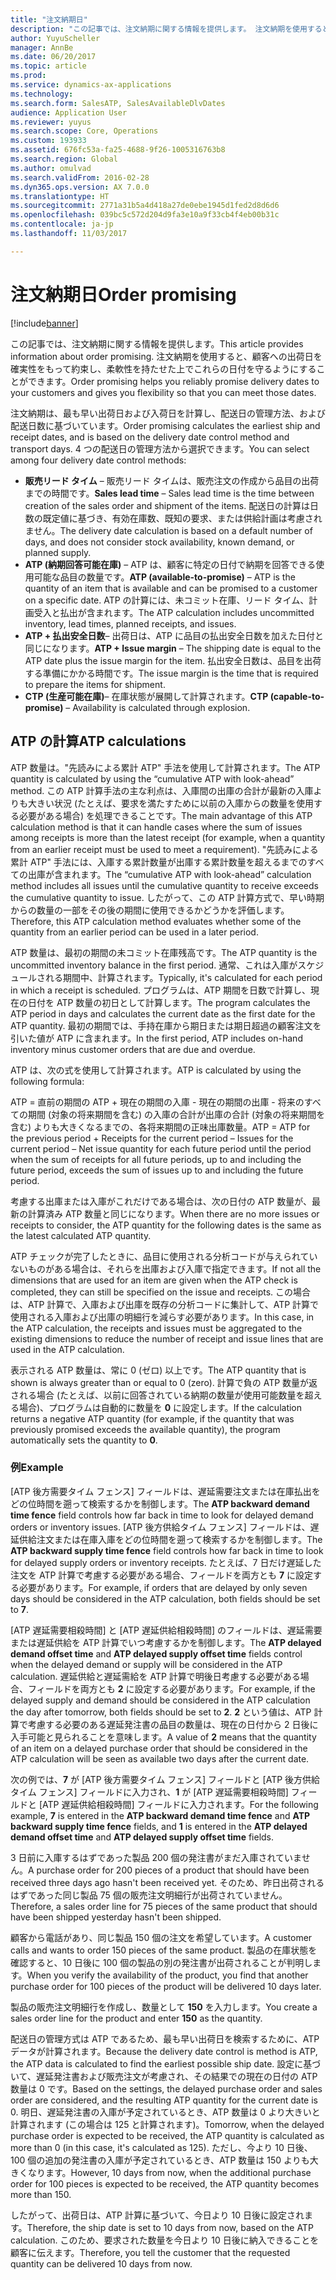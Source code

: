 ```yaml
---
title: "注文納期日"
description: "この記事では、注文納期に関する情報を提供します。 注文納期を使用すると、顧客への出荷日を確実性をもって約束し、柔軟性を持たせた上でこれらの日付を守るようにすることができます。"
author: YuyuScheller
manager: AnnBe
ms.date: 06/20/2017
ms.topic: article
ms.prod: 
ms.service: dynamics-ax-applications
ms.technology: 
ms.search.form: SalesATP, SalesAvailableDlvDates
audience: Application User
ms.reviewer: yuyus
ms.search.scope: Core, Operations
ms.custom: 193933
ms.assetid: 676fc53a-fa25-4688-9f26-1005316763b8
ms.search.region: Global
ms.author: omulvad
ms.search.validFrom: 2016-02-28
ms.dyn365.ops.version: AX 7.0.0
ms.translationtype: HT
ms.sourcegitcommit: 2771a31b5a4d418a27de0ebe1945d1fed2d8d6d6
ms.openlocfilehash: 039bc5c572d204d9fa3e10a9f33cb4f4eb00b31c
ms.contentlocale: ja-jp
ms.lasthandoff: 11/03/2017

---
```


# <a name="order-promising"></a><span data-ttu-id="6b3ff-104">注文納期日</span><span class="sxs-lookup"><span data-stu-id="6b3ff-104">Order promising</span></span>

[!include[banner](../includes/banner.md)]


<span data-ttu-id="6b3ff-105">この記事では、注文納期に関する情報を提供します。</span><span class="sxs-lookup"><span data-stu-id="6b3ff-105">This article provides information about order promising.</span></span> <span data-ttu-id="6b3ff-106">注文納期を使用すると、顧客への出荷日を確実性をもって約束し、柔軟性を持たせた上でこれらの日付を守るようにすることができます。</span><span class="sxs-lookup"><span data-stu-id="6b3ff-106">Order promising helps you reliably promise delivery dates to your customers and gives you flexibility so that you can meet those dates.</span></span>

<span data-ttu-id="6b3ff-107">注文納期は、最も早い出荷日および入荷日を計算し、配送日の管理方法、および配送日数に基づいています。</span><span class="sxs-lookup"><span data-stu-id="6b3ff-107">Order promising calculates the earliest ship and receipt dates, and is based on the delivery date control method and transport days.</span></span> <span data-ttu-id="6b3ff-108">4 つの配送日の管理方法から選択できます。</span><span class="sxs-lookup"><span data-stu-id="6b3ff-108">You can select among four delivery date control methods:</span></span>

-   <span data-ttu-id="6b3ff-109">**販売リード タイム** – 販売リード タイムは、販売注文の作成から品目の出荷までの時間です。</span><span class="sxs-lookup"><span data-stu-id="6b3ff-109">**Sales lead time** – Sales lead time is the time between creation of the sales order and shipment of the items.</span></span> <span data-ttu-id="6b3ff-110">配送日の計算は日数の既定値に基づき、有効在庫数、既知の要求、または供給計画は考慮されません。</span><span class="sxs-lookup"><span data-stu-id="6b3ff-110">The delivery date calculation is based on a default number of days, and does not consider stock availability, known demand, or planned supply.</span></span>
-   <span data-ttu-id="6b3ff-111">**ATP (納期回答可能在庫)** – ATP は、顧客に特定の日付で納期を回答できる使用可能な品目の数量です。</span><span class="sxs-lookup"><span data-stu-id="6b3ff-111">**ATP (available-to-promise)** – ATP is the quantity of an item that is available and can be promised to a customer on a specific date.</span></span> <span data-ttu-id="6b3ff-112">ATP の計算には、未コミット在庫、リード タイム、計画受入と払出が含まれます。</span><span class="sxs-lookup"><span data-stu-id="6b3ff-112">The ATP calculation includes uncommitted inventory, lead times, planned receipts, and issues.</span></span>
-   <span data-ttu-id="6b3ff-113">**ATP + 払出安全日数**– 出荷日は、ATP に品目の払出安全日数を加えた日付と同じになります。</span><span class="sxs-lookup"><span data-stu-id="6b3ff-113">**ATP + Issue margin** – The shipping date is equal to the ATP date plus the issue margin for the item.</span></span> <span data-ttu-id="6b3ff-114">払出安全日数は、品目を出荷する準備にかかる時間です。</span><span class="sxs-lookup"><span data-stu-id="6b3ff-114">The issue margin is the time that is required to prepare the items for shipment.</span></span>
-   <span data-ttu-id="6b3ff-115">**CTP (生産可能在庫)**– 在庫状態が展開して計算されます。</span><span class="sxs-lookup"><span data-stu-id="6b3ff-115">**CTP (capable-to-promise)** – Availability is calculated through explosion.</span></span>

## <a name="atp-calculations"></a><span data-ttu-id="6b3ff-116">ATP の計算</span><span class="sxs-lookup"><span data-stu-id="6b3ff-116">ATP calculations</span></span>
<span data-ttu-id="6b3ff-117">ATP 数量は。"先読みによる累計 ATP" 手法を使用して計算されます。</span><span class="sxs-lookup"><span data-stu-id="6b3ff-117">The ATP quantity is calculated by using the “cumulative ATP with look-ahead” method.</span></span> <span data-ttu-id="6b3ff-118">この ATP 計算手法の主な利点は、入庫間の出庫の合計が最新の入庫よりも大きい状況 (たとえば、要求を満たすために以前の入庫からの数量を使用する必要がある場合) を処理できることです。</span><span class="sxs-lookup"><span data-stu-id="6b3ff-118">The main advantage of this ATP calculation method is that it can handle cases where the sum of issues among receipts is more than the latest receipt (for example, when a quantity from an earlier receipt must be used to meet a requirement).</span></span> <span data-ttu-id="6b3ff-119">"先読みによる累計 ATP" 手法には、入庫する累計数量が出庫する累計数量を超えるまでのすべての出庫が含まれます。</span><span class="sxs-lookup"><span data-stu-id="6b3ff-119">The “cumulative ATP with look-ahead” calculation method includes all issues until the cumulative quantity to receive exceeds the cumulative quantity to issue.</span></span> <span data-ttu-id="6b3ff-120">したがって、この ATP 計算方式で、早い時期からの数量の一部をその後の期間に使用できるかどうかを評価します。</span><span class="sxs-lookup"><span data-stu-id="6b3ff-120">Therefore, this ATP calculation method evaluates whether some of the quantity from an earlier period can be used in a later period.</span></span>  

<span data-ttu-id="6b3ff-121">ATP 数量は、最初の期間の未コミット在庫残高です。</span><span class="sxs-lookup"><span data-stu-id="6b3ff-121">The ATP quantity is the uncommitted inventory balance in the first period.</span></span> <span data-ttu-id="6b3ff-122">通常、これは入庫がスケジュールされる期間中、計算されます。</span><span class="sxs-lookup"><span data-stu-id="6b3ff-122">Typically, it's calculated for each period in which a receipt is scheduled.</span></span> <span data-ttu-id="6b3ff-123">プログラムは、ATP 期間を日数で計算し、現在の日付を ATP 数量の初日として計算します。</span><span class="sxs-lookup"><span data-stu-id="6b3ff-123">The program calculates the ATP period in days and calculates the current date as the first date for the ATP quantity.</span></span> <span data-ttu-id="6b3ff-124">最初の期間では、手持在庫から期日または期日超過の顧客注文を引いた値が ATP に含まれます。</span><span class="sxs-lookup"><span data-stu-id="6b3ff-124">In the first period, ATP includes on-hand inventory minus customer orders that are due and overdue.</span></span>  

<span data-ttu-id="6b3ff-125">ATP は、次の式を使用して計算されます。</span><span class="sxs-lookup"><span data-stu-id="6b3ff-125">ATP is calculated by using the following formula:</span></span>  

<span data-ttu-id="6b3ff-126">ATP = 直前の期間の ATP + 現在の期間の入庫 - 現在の期間の出庫 - 将来のすべての期間 (対象の将来期間を含む) の入庫の合計が出庫の合計 (対象の将来期間を含む) よりも大きくなるまでの、各将来期間の正味出庫数量。</span><span class="sxs-lookup"><span data-stu-id="6b3ff-126">ATP = ATP for the previous period + Receipts for the current period – Issues for the current period – Net issue quantity for each future period until the period when the sum of receipts for all future periods, up to and including the future period, exceeds the sum of issues up to and including the future period.</span></span>  

<span data-ttu-id="6b3ff-127">考慮する出庫または入庫がこれだけである場合は、次の日付の ATP 数量が、最新の計算済み ATP 数量と同じになります。</span><span class="sxs-lookup"><span data-stu-id="6b3ff-127">When there are no more issues or receipts to consider, the ATP quantity for the following dates is the same as the latest calculated ATP quantity.</span></span>  

<span data-ttu-id="6b3ff-128">ATP チェックが完了したときに、品目に使用される分析コードが与えられていないものがある場合は、それらを出庫および入庫で指定できます。</span><span class="sxs-lookup"><span data-stu-id="6b3ff-128">If not all the dimensions that are used for an item are given when the ATP check is completed, they can still be specified on the issue and receipts.</span></span> <span data-ttu-id="6b3ff-129">この場合は、ATP 計算で、入庫および出庫を既存の分析コードに集計して、ATP 計算で使用される入庫および出庫の明細行を減らす必要があります。</span><span class="sxs-lookup"><span data-stu-id="6b3ff-129">In this case, in the ATP calculation, the receipts and issues must be aggregated to the existing dimensions to reduce the number of receipt and issue lines that are used in the ATP calculation.</span></span>  

<span data-ttu-id="6b3ff-130">表示される ATP 数量は、常に 0 (ゼロ) 以上です。</span><span class="sxs-lookup"><span data-stu-id="6b3ff-130">The ATP quantity that is shown is always greater than or equal to 0 (zero).</span></span> <span data-ttu-id="6b3ff-131">計算で負の ATP 数量が返される場合 (たとえば、以前に回答されている納期の数量が使用可能数量を超える場合)、プログラムは自動的に数量を **0** に設定します。</span><span class="sxs-lookup"><span data-stu-id="6b3ff-131">If the calculation returns a negative ATP quantity (for example, if the quantity that was previously promised exceeds the available quantity), the program automatically sets the quantity to **0**.</span></span>

### <a name="example"></a><span data-ttu-id="6b3ff-132">例</span><span class="sxs-lookup"><span data-stu-id="6b3ff-132">Example</span></span>

<span data-ttu-id="6b3ff-133">[ATP 後方需要タイム フェンス] フィールドは、遅延需要注文または在庫払出をどの位時間を遡って検索するかを制御します。</span><span class="sxs-lookup"><span data-stu-id="6b3ff-133">The **ATP backward demand time fence** field controls how far back in time to look for delayed demand orders or inventory issues.</span></span> <span data-ttu-id="6b3ff-134">[ATP 後方供給タイム フェンス] フィールドは、遅延供給注文または在庫入庫をどの位時間を遡って検索するかを制御します。</span><span class="sxs-lookup"><span data-stu-id="6b3ff-134">The **ATP backward supply time fence** field controls how far back in time to look for delayed supply orders or inventory receipts.</span></span> <span data-ttu-id="6b3ff-135">たとえば、7 日だけ遅延した注文を ATP 計算で考慮する必要がある場合、フィールドを両方とも **7** に設定する必要があります。</span><span class="sxs-lookup"><span data-stu-id="6b3ff-135">For example, if orders that are delayed by only seven days should be considered in the ATP calculation, both fields should be set to **7**.</span></span>  

<span data-ttu-id="6b3ff-136">[ATP 遅延需要相殺時間] と [ATP 遅延供給相殺時間] のフィールドは、遅延需要または遅延供給を ATP 計算でいつ考慮するかを制御します。</span><span class="sxs-lookup"><span data-stu-id="6b3ff-136">The **ATP delayed demand offset time** and **ATP delayed supply offset time** fields control when the delayed demand or supply will be considered in the ATP calculation.</span></span> <span data-ttu-id="6b3ff-137">遅延供給と遅延需給を ATP 計算で明後日考慮する必要がある場合、フィールドを両方とも **2** に設定する必要があります。</span><span class="sxs-lookup"><span data-stu-id="6b3ff-137">For example, if the delayed supply and demand should be considered in the ATP calculation the day after tomorrow, both fields should be set to **2**.</span></span> <span data-ttu-id="6b3ff-138">**2** という値は、ATP 計算で考慮する必要のある遅延発注書の品目の数量は、現在の日付から 2 日後に入手可能と見られることを意味します。</span><span class="sxs-lookup"><span data-stu-id="6b3ff-138">A value of **2** means that the quantity of an item on a delayed purchase order that should be considered in the ATP calculation will be seen as available two days after the current date.</span></span>  

<span data-ttu-id="6b3ff-139">次の例では、**7** が [ATP 後方需要タイム フェンス] フィールドと [ATP 後方供給タイム フェンス] フィールドに入力され、**1** が [ATP 遅延需要相殺時間] フィールドと [ATP 遅延供給相殺時間] フィールドに入力されます。</span><span class="sxs-lookup"><span data-stu-id="6b3ff-139">For the following example, **7** is entered in the **ATP backward demand time fence** and **ATP backward supply time fence** fields, and **1** is entered in the **ATP delayed demand offset time** and **ATP delayed supply offset time** fields.</span></span>  

<span data-ttu-id="6b3ff-140">3 日前に入庫するはずであった製品 200 個の発注書がまだ入庫されていません。</span><span class="sxs-lookup"><span data-stu-id="6b3ff-140">A purchase order for 200 pieces of a product that should have been received three days ago hasn't been received yet.</span></span> <span data-ttu-id="6b3ff-141">そのため、昨日出荷されるはずであった同じ製品 75 個の販売注文明細行が出荷されていません。</span><span class="sxs-lookup"><span data-stu-id="6b3ff-141">Therefore, a sales order line for 75 pieces of the same product that should have been shipped yesterday hasn't been shipped.</span></span>  

<span data-ttu-id="6b3ff-142">顧客から電話があり、同じ製品 150 個の注文を希望しています。</span><span class="sxs-lookup"><span data-stu-id="6b3ff-142">A customer calls and wants to order 150 pieces of the same product.</span></span> <span data-ttu-id="6b3ff-143">製品の在庫状態を確認すると、10 日後に 100 個の製品の別の発注書が出荷されることが判明します。</span><span class="sxs-lookup"><span data-stu-id="6b3ff-143">When you verify the availability of the product, you find that another purchase order for 100 pieces of the product will be delivered 10 days later.</span></span>  

<span data-ttu-id="6b3ff-144">製品の販売注文明細行を作成し、数量として **150** を入力します。</span><span class="sxs-lookup"><span data-stu-id="6b3ff-144">You create a sales order line for the product and enter **150** as the quantity.</span></span>  

<span data-ttu-id="6b3ff-145">配送日の管理方式は ATP であるため、最も早い出荷日を検索するために、ATP データが計算されます。</span><span class="sxs-lookup"><span data-stu-id="6b3ff-145">Because the delivery date control is method is ATP, the ATP data is calculated to find the earliest possible ship date.</span></span> <span data-ttu-id="6b3ff-146">設定に基づいて、遅延発注書および販売注文が考慮され、その結果での現在の日付の ATP 数量は 0 です。</span><span class="sxs-lookup"><span data-stu-id="6b3ff-146">Based on the settings, the delayed purchase order and sales order are considered, and the resulting ATP quantity for the current date is 0.</span></span> <span data-ttu-id="6b3ff-147">明日、遅延発注書の入庫が予定されているとき、ATP 数量は 0 より大きいと計算されます (この場合は 125 と計算されます)。</span><span class="sxs-lookup"><span data-stu-id="6b3ff-147">Tomorrow, when the delayed purchase order is expected to be received, the ATP quantity is calculated as more than 0 (in this case, it's calculated as 125).</span></span> <span data-ttu-id="6b3ff-148">ただし、今より 10 日後、100 個の追加の発注書の入庫が予定されているとき、ATP 数量は 150 よりも大きくなります。</span><span class="sxs-lookup"><span data-stu-id="6b3ff-148">However, 10 days from now, when the additional purchase order for 100 pieces is expected to be received, the ATP quantity becomes more than 150.</span></span>  

<span data-ttu-id="6b3ff-149">したがって、出荷日は、ATP 計算に基づいて、今日より 10 日後に設定されます。</span><span class="sxs-lookup"><span data-stu-id="6b3ff-149">Therefore, the ship date is set to 10 days from now, based on the ATP calculation.</span></span> <span data-ttu-id="6b3ff-150">このため、要求された数量を今日より 10 日後に納入できることを顧客に伝えます。</span><span class="sxs-lookup"><span data-stu-id="6b3ff-150">Therefore, you tell the customer that the requested quantity can be delivered 10 days from now.</span></span>




